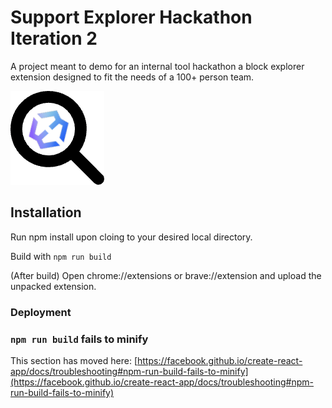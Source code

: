 # Support Explorer Hackathon Iteration 2

A project meant to demo for an internal tool hackathon a block explorer extension designed to fit the needs of a 100+ person team.  

[![Support Explorer Icon](https://github.com/AngelLozan/Block-Explorer-Hackathon-Idea-2/blob/main/public/SearchExo.png?raw=true)](https://github.com/AngelLozan/Block-Explorer-Hackathon-Idea-2/blob/main/public/SupportExplorer.mov?raw=true)

## Installation

Run npm install upon cloing to your desired local directory.

Build with `npm run build`

(After build) Open chrome://extensions or brave://extension and upload the unpacked extension. 

### Deployment

### `npm run build` fails to minify

This section has moved here: [https://facebook.github.io/create-react-app/docs/troubleshooting#npm-run-build-fails-to-minify](https://facebook.github.io/create-react-app/docs/troubleshooting#npm-run-build-fails-to-minify)
